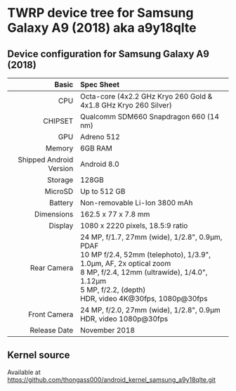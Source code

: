 # TWRP device tree for Samsung Galaxy A9 (2018) aka a9y18qlte

## Device configuration for Samsung Galaxy A9 (2018)

Basic   | Spec Sheet
-------:|:-------------------------
CPU     | Octa-core (4x2.2 GHz Kryo 260 Gold & 4x1.8 GHz Kryo 260 Silver)
CHIPSET | Qualcomm SDM660 Snapdragon 660 (14 nm)
GPU     | Adreno 512
Memory  | 6GB RAM
Shipped Android Version | Android 8.0
Storage | 128GB
MicroSD | Up to 512 GB
Battery | Non-removable Li-Ion 3800 mAh
Dimensions | 162.5 x 77 x 7.8 mm 
Display | 1080 x 2220 pixels, 18.5:9 ratio
Rear Camera | 24 MP, f/1.7, 27mm (wide), 1/2.8", 0.9µm, PDAF<br>10 MP f/2.4, 52mm (telephoto), 1/3.9", 1.0µm, AF, 2x optical zoom<br>8 MP, f/2.4, 12mm (ultrawide), 1/4.0", 1.12µm<br>5 MP, f/2.2, (depth)<br>HDR, video 4K@30fps, 1080p@30fps
Front Camera | 24 MP, f/2.0, 27mm (wide), 1/2.8", 0.9µm<br>HDR, video 1080p@30fps
Release Date | November 2018

## Kernel source 
Available at https://github.com/thongass000/android_kernel_samsung_a9y18qlte.git
